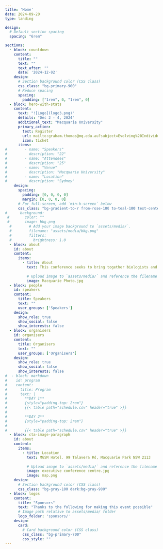 ```yaml
---
title: 'Home'
date: 2024-09-20
type: landing

design:
  # Default section spacing
  spacing: "6rem"

sections:
  - block: countdown
    content:
      title: ""
      text: ""
      text_after: ""
      date: '2024-12-02'
    design:
      # Section background color (CSS class)
      css_class: "bg-primary-900"
      # Reduce spacing
      spacing:
        padding: ["1rem", 0, "1rem", 0]  
  - block: hero-with-stats
    content:
      text: "![Logo](logo3.png)"
      details: "Dec 2 - 4, 2024"
      additional_text: "Macquarie University"
      primary_action:
        text: Register
        url: mailto:graham.thomas@mq.edu.au?subject=Evolving%20Individuality%20conference%20registration
        icon: ticket
      items:
#        - name: "Speakers"
#          description: "22"
#        - name: "Attendees"
#          description: "25"
#        - name: "Venue"
#          description: "Macquarie University"
#        - name: "Location"
#          description: "Sydney"
    design:
      spacing:
        padding: [0, 0, 0, 0]
        margin: [0, 0, 0, 0]
      # For full-screen, add `min-h-screen` below
      css_class: "bg-gradient-to-r from-rose-100 to-teal-100 text-center"
#      background:
 #       color: ""
 #       image: bkg.png
  #        # Add your image background to `assets/media/`.
  #        filename: "assets/media/bkg.png"
  #        filters:
  #          brightness: 1.0
  - block: about
    id: about
    content:
      items:
        - title: About
          text: This conference seeks to bring together biologists and philosophers of biology to discuss 
          
          # Upload image to `assets/media/` and reference the filename here
          image: Macquarie Photo.jpg
  - block: people
    id: speakers
    content:
      title: Speakers
      text: ""
      user_groups: ['Speakers']
    design:
      show_role: true
      show_social: false
      show_interests: false
  - block: organisers
    id: organisers
    content:
      title: Organisers
      text: ""
      user_groups: ['Organisers']
    design:
      show_role: true
      show_social: false
      show_interests: false
#  - block: markdown
#    id: program
#    content:
#      title: Program
#      text: |
#        **DAY 1**
#        {style="padding-top: 2rem"}
#        {{< table path="schedule.csv" header="true" >}}
#        
#        **DAY 2**
#        {style="padding-top: 2rem"}
#
#        {{< table path="schedule.csv" header="true" >}}
  - block: cta-image-paragraph
    id: about
    content:
      items:
        - title: Location
          text: MGSM Hotel. 99 Talavera Rd, Macquarie Park NSW 2113
          
          # Upload image to `assets/media/` and reference the filename here
          image: executive conference centre.jpg
          image: map.png
    design:
      # Section background color (CSS class)
      css_class: "bg-gray-100 dark:bg-gray-900"
  - block: logos
    content:
      title: "Sponsors"
      text: "Thanks to the following for making this event possible"
      # Image path relative to assets/media/ folder
      logo_folder: 'sponsors/'
    design:
      card:
        # Card background color (CSS class)
        css_class: "bg-primary-700"
        css_style: ""      
---
```

